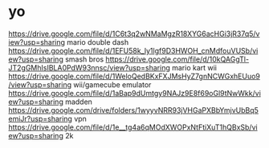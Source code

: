 # yo
https://drive.google.com/file/d/1C6t3q2wNMaMgzR18XYG6acHGi3jR37q5/view?usp=sharing mario double dash
https://drive.google.com/file/d/1EFU58k_ly1lgf9D3HWOH_cnMdfouVUSb/view?usp=sharing smash bros
https://drive.google.com/file/d/10kQAGgTl-JT2gGMhIsIBLA0PdW93nnsc/view?usp=sharing mario kart wii
https://drive.google.com/file/d/1WeloQedBKxFXJMsHyZ7gnNCWGxhEUuo9/view?usp=sharing wii/gamecube emulator
https://drive.google.com/file/d/1aBap9dUmtgy9NAJz9E8f69oGl9tNwWkk/view?usp=sharing madden
https://drive.google.com/drive/folders/1wyyvNRR93jVHGaPXBbYmjvUbBq5emiJr?usp=sharing vpn
https://drive.google.com/file/d/1e__tg4a6qMOdXWOPxNtFtiXuT1hQBxSb/view?usp=sharing 2k
